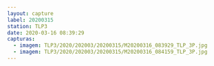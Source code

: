 ```yaml
---
layout: capture
label: 20200315
station: TLP3
date: 2020-03-16 08:39:29
capturas:
  - imagem: TLP3/2020/202003/20200315/M20200316_083929_TLP_3P.jpg
  - imagem: TLP3/2020/202003/20200315/M20200316_084159_TLP_3P.jpg
---
```


